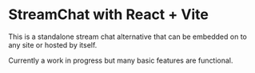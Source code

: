 # StreamChat with React + Vite

This is a standalone stream chat alternative that can be embedded on to any site or hosted by itself.

Currently a work in progress but many basic features are functional.
